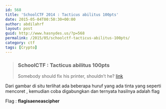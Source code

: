 ```yaml
---
id: 568
title: 'SchoolCTF 2014 : Tacticus abilitus 100pts'
date: 2015-05-04T00:50:30+00:00
author: abdilahrf
layout: post
guid: http://www.hasnydes.us/?p=568
permalink: /2015/05/schoolctf-tacticus-abilitus-100pts/
category: ctf
tags: [Crypto]
---
```

> ### SchoolCTF : Tacticus abilitus 100pts
> 
> Somebody should fix his printer, shouldn&#8217;t he? [link](http://school-ctf.org/files/task_b7fa3c580c809ad617e159dd07ec60743ba573a8.png)

<!--more-->

Dari gambar di situ terlihat ada beberapa huruf yang ada tinta yang seperti mencoret , kemudian coba digabungkan dan ternyata hasilnya adalah flag

Flag : **flagisaeneascipher**